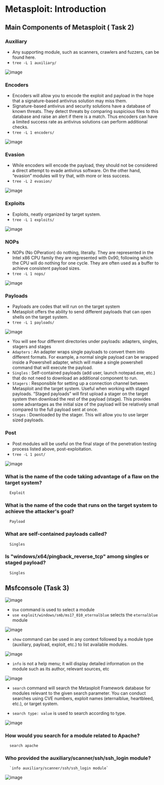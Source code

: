 # Metasploit: Introduction

## Main Components of Metasploit ( Task 2)

### Auxiliary

* Any supporting module, such as scanners, crawlers and fuzzers, can be found here.
* `tree -L 1 auxiliary/`

![image](https://github.com/tousif13/TryHackMe_Writeups/assets/33444140/2b5e89f7-cfed-422c-811c-b6279aca3f5c)

### Encoders

* Encoders will allow you to encode the exploit and payload in the hope that a signature-based antivirus solution may miss them.
* Signature-based antivirus and security solutions have a database of known threats. They detect threats by comparing suspicious files to this database and raise an alert if there is a match. Thus encoders can have a limited success rate as antivirus solutions can perform additional checks.
* `tree -L 1 encoders/`

![image](https://github.com/tousif13/TryHackMe_Writeups/assets/33444140/c93f8d06-f5fd-4882-837c-968e84c968c2)

### Evasion

* While encoders will encode the payload, they should not be considered a direct attempt to evade antivirus software. On the other hand, “evasion” modules will try that, with more or less success.
* `tree -L 2 evasion/`

![image](https://github.com/tousif13/TryHackMe_Writeups/assets/33444140/0c637ef5-ddca-4b9c-9a0b-ab9c2d9b882c)

### Exploits

* Exploits, neatly organized by target system.
* `tree -L 1 exploits/`

![image](https://github.com/tousif13/TryHackMe_Writeups/assets/33444140/c65ca9ca-8cd1-44f7-a2ad-df6b8502e01d)

### NOPs

* NOPs (No OPeration) do nothing, literally. They are represented in the Intel x86 CPU family they are represented with 0x90, following which the CPU will do nothing for one cycle. They are often used as a buffer to achieve consistent payload sizes.
* `tree -L 1 nops/`

![image](https://github.com/tousif13/TryHackMe_Writeups/assets/33444140/a1f16738-08ad-4846-b998-d8024b5ddaaf)

### Payloads

* Payloads are codes that will run on the target system
* Metasploit offers the ability to send different payloads that can open shells on the target system.
* `tree -L 1 payloads/`

![image](https://github.com/tousif13/TryHackMe_Writeups/assets/33444140/fc66e151-99c4-46a1-a1f4-3233747eec6e)

* You will see four different directories under payloads: adapters, singles, stagers and stages
* `Adapters` : An adapter wraps single payloads to convert them into different formats. For example, a normal single payload can be wrapped inside a Powershell adapter, which will make a single powershell command that will execute the payload.
* `Singles` : Self-contained payloads (add user, launch notepad.exe, etc.) that do not need to download an additional component to run.
* `Stagers` : Responsible for setting up a connection channel between Metasploit and the target system. Useful when working with staged payloads. “Staged payloads” will first upload a stager on the target system then download the rest of the payload (stage). This provides some advantages as the initial size of the payload will be relatively small compared to the full payload sent at once.
* `Stages` : Downloaded by the stager. This will allow you to use larger sized payloads.

### Post

* Post modules will be useful on the final stage of the penetration testing process listed above, post-exploitation.
* `tree -L 1 post/`

![image](https://github.com/tousif13/TryHackMe_Writeups/assets/33444140/ff255d5b-a19e-469d-97ee-7e739d96c3ec)

### What is the name of the code taking advantage of a flaw on the target system?

      Exploit
      
### What is the name of the code that runs on the target system to achieve the attacker's goal?

      Payload
      
### What are self-contained payloads called?

      Singles
      
### Is "windows/x64/pingback_reverse_tcp" among singles or staged payload?

      Singles
      
## Msfconsole (Task 3)

![image](https://github.com/tousif13/TryHackMe_Writeups/assets/33444140/5b596db3-348d-4ccf-8635-6231a527d55c)

* `Use` command is used to select a module
* `use exploit/windows/smb/ms17_010_eternalblue` selects the `eternalblue` module

![image](https://github.com/tousif13/TryHackMe_Writeups/assets/33444140/9b48fed9-ddc8-47ff-bd4f-6785b347a338)

* `show` command can be used in any context followed by a module type (auxiliary, payload, exploit, etc.) to list available modules.

![image](https://github.com/tousif13/TryHackMe_Writeups/assets/33444140/c859b019-30e2-422e-bc41-f3529b5175e8)

* `info` is not a help menu; it will display detailed information on the module such as its author, relevant sources, etc

![image](https://github.com/tousif13/TryHackMe_Writeups/assets/33444140/8a851949-dea2-44e6-947a-190690b9854a)

* `search` command will search the Metasploit Framework database for modules relevant to the given search parameter. You can conduct searches using CVE numbers, exploit names (eternalblue, heartbleed, etc.), or target system.

* `search type: value` is used to search according to type.

![image](https://github.com/tousif13/TryHackMe_Writeups/assets/33444140/d02f58a6-e688-421f-9ab8-bfe3f4f43b1c)

### How would you search for a module related to Apache?

      search apache
      
### Who provided the auxiliary/scanner/ssh/ssh_login module?

      `info auxiliary/scanner/ssh/ssh_login module`
      
![image](https://github.com/tousif13/TryHackMe_Writeups/assets/33444140/05a0ccc1-a6ee-4a08-a918-fb07268250bf)

